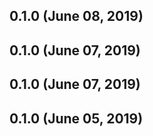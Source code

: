 ## 0.1.0 (June 08, 2019)


## 0.1.0 (June 07, 2019)


## 0.1.0 (June 07, 2019)


## 0.1.0 (June 05, 2019)



